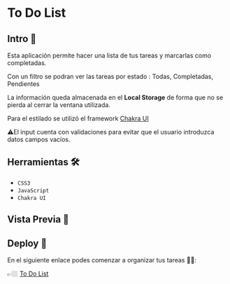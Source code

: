 # To Do List
## Intro 📌
Esta aplicación permite hacer una lista de tus tareas y marcarlas como completadas. 

Con un filtro se podran ver las tareas por estado : Todas, Completadas, Pendientes

La información queda almacenada en el **Local Storage** de forma que no se pierda al cerrar la ventana utilizada. 

Para el estilado se utilizó el framework [Chakra UI](https://chakra-ui.com/)

⚠️El input cuenta con validaciones para evitar que el usuario introduzca datos campos vacíos.
## Herramientas 🛠️
- `CSS3`
- `JavaScript`
- `Chakra UI`
## Vista Previa 👀
## Deploy 🚀
En el siguiente enlace podes comenzar a organizar tus tareas 🙌🏼:

👉🏼 [To Do List](https://sami1793.github.io/ahorradas/)
